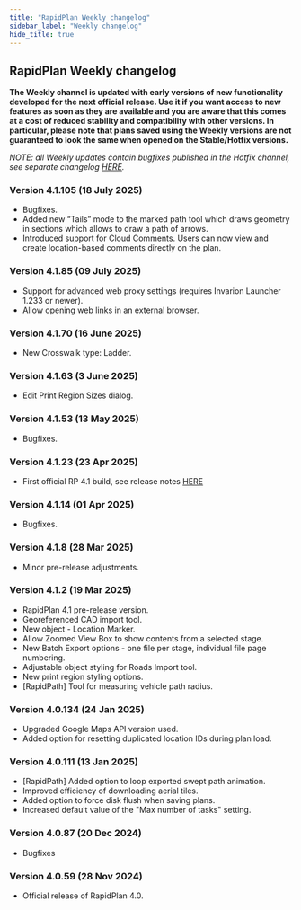 ```yaml
---
title: "RapidPlan Weekly changelog"
sidebar_label: "Weekly changelog"
hide_title: true
---
```


## RapidPlan Weekly changelog

**The Weekly channel is updated with early versions of new functionality developed for the next official release. Use it if you want access to new features as soon as they are available and you are aware that this comes at a cost of reduced stability and compatibility with other versions. In particular, please note that plans saved using the Weekly versions are not guaranteed to look the same when opened on the Stable/Hotfix versions.**

_NOTE: all Weekly updates contain bugfixes published in the Hotfix channel, see separate changelog [HERE](/rapidplan/release-notes/hotfix/)._

### Version 4.1.105 (18 July 2025)
* Bugfixes.
* Added new “Tails” mode to the marked path tool which draws geometry in sections which allows to draw a path of arrows.
* Introduced support for Cloud Comments. Users can now view and create location-based comments directly on the plan. 

### Version 4.1.85 (09 July 2025)
* Support for advanced web proxy settings (requires Invarion Launcher 1.233 or newer).
* Allow opening web links in an external browser.

### Version 4.1.70 (16 June 2025)
* New Crosswalk type: Ladder.

### Version 4.1.63 (3 June 2025)
* Edit Print Region Sizes dialog.

### Version 4.1.53 (13 May 2025)
* Bugfixes.

### Version 4.1.23 (23 Apr 2025)
* First official RP 4.1 build, see release notes [HERE](https://help.invarion.com/rapidplan/release-notes/official/)

### Version 4.1.14 (01 Apr 2025)
* Bugfixes.

### Version 4.1.8 (28 Mar 2025)
* Minor pre-release adjustments.


### Version 4.1.2 (19 Mar 2025)
* RapidPlan 4.1 pre-release version.
* Georeferenced CAD import tool.
* New object - Location Marker.
* Allow Zoomed View Box to show contents from a selected stage.
* New Batch Export options - one file per stage, individual file page numbering.
* Adjustable object styling for Roads Import tool.
* New print region styling options.
* [RapidPath] Tool for measuring vehicle path radius.


### Version 4.0.134 (24 Jan 2025)
* Upgraded Google Maps API version used.
* Added option for resetting duplicated location IDs during plan load.
 

### Version 4.0.111 (13 Jan 2025)
* [RapidPath] Added option to loop exported swept path animation.
* Improved efficiency of downloading aerial tiles.
* Added option to force disk flush when saving plans.
* Increased default value of the "Max number of tasks" setting.
 
### Version 4.0.87 (20 Dec 2024)
* Bugfixes 
 
### Version 4.0.59 (28 Nov 2024)
* Official release of RapidPlan 4.0.
 
